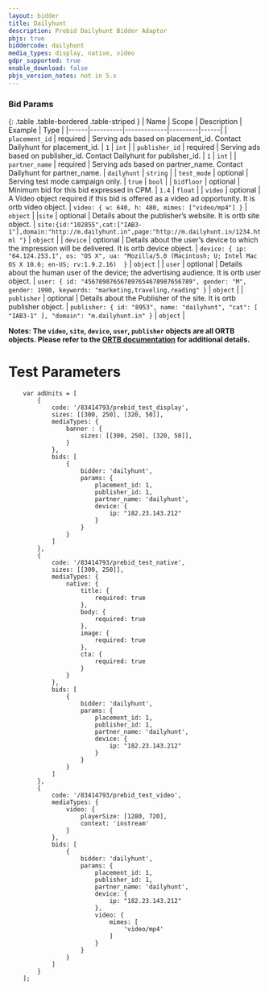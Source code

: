 ```yaml
---
layout: bidder
title: Dailyhunt
description: Prebid Dailyhunt Bidder Adaptor
pbjs: true
biddercode: dailyhunt
media_types: display, native, video
gdpr_supported: true
enable_download: false
pbjs_version_notes: not in 5.x
---
```


### Bid Params

{: .table .table-bordered .table-striped }
| Name | Scope    | Description | Example | Type |
|------|----------|-------------|---------|------|
| `placement_id` | required | Serving ads based on placement_id. Contact Dailyhunt for placement_id. | `1` | `int` |
| `publisher_id` | required | Serving ads based on publisher_id. Contact Dailyhunt for publisher_id. | `1` | `int` |
| `partner_name` | required | Serving ads based on partner_name. Contact Dailyhunt for partner_name. | `dailyhunt` | `string` |
| `test_mode` | optional | Serving test mode campaign only. | `true` | `bool` |
| `bidfloor` | optional | Minimum bid for this bid expressed in CPM. | `1.4` | `float` |
| `video` | optional | A Video object required if this bid is offered as a video ad opportunity. It is ortb video object. | `video: { w: 640, h: 480, mimes: ["video/mp4"] }` | `object` |
|`site` | optional | Details about the publisher’s website. It is ortb site object. | `site:{id:"102855",cat:["IAB3-1"],domain:"http://m.dailyhunt.in",page:"http://m.dailyhunt.in/1234.html "}` | `object` |
| `device` | optional | Details about the user’s device to which the impression will be delivered. It is ortb device object. | `device: { ip: "64.124.253.1", os: "OS X", ua: "Mozilla/5.0 (Macintosh; U; Intel Mac OS X 10.6; en-US; rv:1.9.2.16)  }` | `object` |
| `user` | optional | Details about the human user of the device; the advertising audience. It is ortb user object. | `user: { id: "456789876567897654678987656789", gender: "M", gender: 1990, keywords: "marketing,traveling,reading" }` | `object` |
| `publisher` | optional | Details about the Publisher of the site. It is ortb publisher object. | `publisher: { id: "8953", name: "dailyhunt", "cat": [ "IAB3-1" ], "domain": "m.dailyhunt.in" }` | `object` |

**Notes: The `video`, `site`, `device`, `user`, `publisher` objects are all ORTB objects. Please refer to the [ORTB documentation](https://www.iab.com/wp-content/uploads/2016/03/OpenRTB-API-Specification-Version-2-5-FINAL.pdf) for additional details.**

# Test Parameters
```
    var adUnits = [
        {
            code: '/83414793/prebid_test_display',
            sizes: [[300, 250], [320, 50]],
            mediaTypes: {
                banner : {
                    sizes: [[300, 250], [320, 50]],
                }
            },
            bids: [
                {
                    bidder: 'dailyhunt',
                    params: {
                        placement_id: 1,
                        publisher_id: 1,
                        partner_name: 'dailyhunt',
                        device: {
                            ip: "182.23.143.212"
                        }
                    }
                }
            ]
        },
        {
            code: '/83414793/prebid_test_native',
            sizes: [[300, 250]],
            mediaTypes: {
                native: {
                    title: {
                        required: true
                    },
                    body: {
                        required: true
                    },
                    image: {
                        required: true
                    },
                    cta: {
                        required: true
                    }
                }
            },
            bids: [
                {
                    bidder: 'dailyhunt',
                    params: {
                        placement_id: 1,
                        publisher_id: 1,
                        partner_name: 'dailyhunt',
                        device: {
                            ip: "182.23.143.212"
                        }
                    }
                }
            ]
        },
        {
            code: '/83414793/prebid_test_video',
            mediaTypes: {
                video: {
                    playerSize: [1280, 720],
                    context: 'instream'
                }
            },
            bids: [
                {
                    bidder: 'dailyhunt',
                    params: {
                        placement_id: 1,
                        publisher_id: 1,
                        partner_name: 'dailyhunt',
                        device: {
                            ip: "182.23.143.212"
                        },
                        video: {
                            mimes: [
                                'video/mp4'
                            ]
                        }
                    }
                }
            ]
        }
    ];
```
